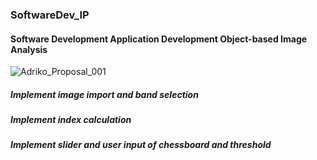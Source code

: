 ### SoftwareDev_IP
#### Software Development Application Development Object-based Image Analysis
![Adriko_Proposal_001](https://user-images.githubusercontent.com/29119766/173377563-0d38b8b1-a02b-42f1-9210-2fc5ad4a8e2e.png)

##### Implement image import and band selection
##### Implement index calculation
##### Implement slider and user input of chessboard and threshold

